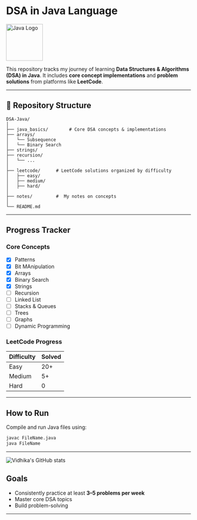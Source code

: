 # DSA in Java Language
<img src="https://github.com/user-attachments/assets/860705c0-ba49-4316-b074-1dea390d4358" alt="Java Logo" width="100"/>


This repository tracks my journey of learning **Data Structures & Algorithms (DSA) in Java**.
It includes **core concept implementations** and **problem solutions** from platforms like **LeetCode**.

---

## 📂 Repository Structure

```
DSA-Java/
│
├── java_basics/        # Core DSA concepts & implementations
├── arrays/
│   └── Subsequence
│   └── Binary Search
├── strings/
├── recursion/
│   └── ...
│
├── leetcode/      # LeetCode solutions organized by difficulty
│   ├── easy/
│   ├── medium/
│   ├── hard/
│
├── notes/         #  My notes on concepts
│
└── README.md
```

---

## Progress Tracker

### Core Concepts

* [x] Patterns
* [x] Bit MAnipulation
* [x] Arrays
* [x] Binary Search
* [x] Strings
* [ ] Recursion
* [ ] Linked List
* [ ] Stacks & Queues
* [ ] Trees
* [ ] Graphs
* [ ] Dynamic Programming

### LeetCode Progress

| Difficulty | Solved | 
| ---------- | ------ | 
| Easy       | 20+    | 
| Medium     | 5+     | 
| Hard       | 0      | 

---

## How to Run

Compile and run Java files using:

```bash
javac FileName.java
java FileName
```

---
![Vidhika's GitHub stats](https://leetcard.jacoblin.cool/vidhikamangla?theme=radical&font=Poppins&ext=heatmap)

## Goals

* Consistently practice at least **3–5 problems per week**
* Master core DSA topics
* Build problem-solving

---


